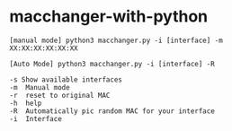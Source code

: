 # macchanger-with-python

```
[manual mode] python3 macchanger.py -i [interface] -m XX:XX:XX:XX:XX:XX
```

```
[Auto Mode] python3 macchanger.py -i [interface] -R
```

```
-s Show available interfaces
-m  Manual mode
-r  reset to original MAC
-h  help
-R  Automatically pic random MAC for your interface
-i  Interface
```
